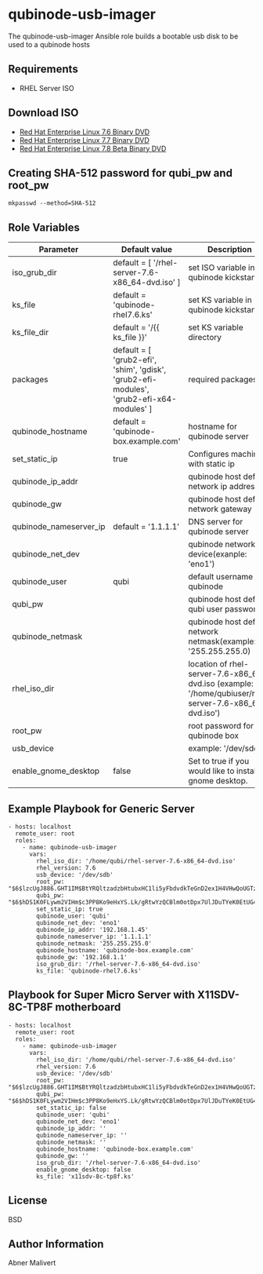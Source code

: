 qubinode-usb-imager
=========

The qubinode-usb-imager Ansible role builds a bootable usb disk to be used to a qubinode hosts

Requirements
------------

- RHEL Server ISO


Download ISO
------------
* [Red Hat Enterprise Linux 7.6 Binary DVD](https://access.redhat.com/downloads/content/69/ver=/rhel---7/7.6/x86_64/product-software)
* [Red Hat Enterprise Linux 7.7 Binary DVD](https://access.redhat.com/downloads/content/69/ver=/rhel---7/7.7/x86_64/product-software)
* [Red Hat Enterprise Linux 7.8 Beta Binary DVD](https://access.redhat.com/downloads/content/69/ver=/rhel---7/7.8%20Beta/x86_64/product-software)

Creating SHA-512 password for qubi_pw and root_pw
------------
```
mkpasswd --method=SHA-512
```

Role Variables
--------------

| Parameter | Default value | Description |
| --- | --- | --- |
| iso_grub_dir  | default = [ '/rhel-server-7.6-x86_64-dvd.iso' ]  | set ISO variable in qubinode kickstart file  |
| ks_file | default = 'qubinode-rhel7.6.ks' | set KS variable in qubinode kickstart file |
| ks_file_dir   | default = '/{{ ks_file }}'   |  set KS variable directory  |
| packages | default = [ 'grub2-efi', 'shim', 'gdisk', 'grub2-efi-modules', 'grub2-efi-x64-modules' ] | required packages |
| qubinode_hostname | default = 'qubinode-box.example.com' | hostname for qubinode server |
| set_static_ip  | true  | Configures machine with static ip  |
| qubinode_ip_addr | | qubinode host default network ip address |
| qubinode_gw | | qubinode host default network gateway
| qubinode_nameserver_ip | default = '1.1.1.1' | DNS server for qubinode server |
| qubinode_net_dev | | qubinode network device(exanple: 'eno1')
| qubinode_user   | qubi  | default username for qubinode  |
| qubi_pw | | qubinode host default qubi user password |
| qubinode_netmask | | qubinode host default network netmask(example: '255.255.255.0) |
| rhel_iso_dir | | location  of rhel-server-7.6-x86_64-dvd.iso (example: '/home/qubiuser/rhel-server-7.6-x86_64-dvd.iso') |
| root_pw | | root password for qubinode box
| usb_device | | example: '/dev/sdc' |
| enable_gnome_desktop  | false  |  Set to true if you would like to install gnome desktop.  |

Example Playbook for Generic Server
----------------
```
- hosts: localhost
  remote_user: root
  roles:
    - name: qubinode-usb-imager
      vars:
        rhel_iso_dir: '/home/qubi/rhel-server-7.6-x86_64-dvd.iso'
        rhel_version: 7.6
        usb_device: '/dev/sdb'
        root_pw: "$6$lzcUgJ886.GHT1IM$BtYRQltzadzbHtubxHC1li5yFbdvdkTeGnD2ex1H4VHwQoUGTz22UHyUondkHu/wG515sFuztuesrwC7s.Xkd/"
        qubi_pw: "$6$hDS1K0FLywm2VIHm$c3PP8Ko9eHxYS.Lk/gRtwYzQCBlm0otDpx7UlJDuTYeK0EtUG40kS/gXKgMAaZ71NavoEsCHTnamQVCuofQh1/"
        set_static_ip: true
        qubinode_user: 'qubi'
        qubinode_net_dev: 'eno1'
        qubinode_ip_addr: '192.168.1.45'
        qubinode_nameserver_ip: '1.1.1.1'
        qubinode_netmask: '255.255.255.0'
        qubinode_hostname: 'qubinode-box.example.com'
        qubinode_gw: '192.168.1.1'
        iso_grub_dir: '/rhel-server-7.6-x86_64-dvd.iso'
        ks_file: 'qubinode-rhel7.6.ks'
```

Playbook for Super Micro Server with X11SDV-8C-TP8F motherboard
----------------
```
- hosts: localhost
  remote_user: root
  roles:
    - name: qubinode-usb-imager
      vars:
        rhel_iso_dir: '/home/qubi/rhel-server-7.6-x86_64-dvd.iso'
        rhel_version: 7.6
        usb_device: '/dev/sdb'
        root_pw: "$6$lzcUgJ886.GHT1IM$BtYRQltzadzbHtubxHC1li5yFbdvdkTeGnD2ex1H4VHwQoUGTz22UHyUondkHu/wG515sFuztuesrwC7s.Xkd/"
        qubi_pw: "$6$hDS1K0FLywm2VIHm$c3PP8Ko9eHxYS.Lk/gRtwYzQCBlm0otDpx7UlJDuTYeK0EtUG40kS/gXKgMAaZ71NavoEsCHTnamQVCuofQh1/"
        set_static_ip: false
        qubinode_user: 'qubi'
        qubinode_net_dev: 'eno1'
        qubinode_ip_addr: ''
        qubinode_nameserver_ip: ''
        qubinode_netmask: ''
        qubinode_hostname: 'qubinode-box.example.com'
        qubinode_gw: ''
        iso_grub_dir: '/rhel-server-7.6-x86_64-dvd.iso'
        enable_gnome_desktop: false
        ks_file: 'x11sdv-8c-tp8f.ks'
```

License
-------

BSD

Author Information
------------------
Abner Malivert
